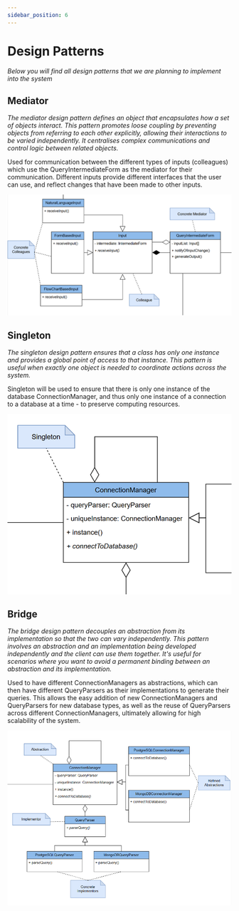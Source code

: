 ```yaml
---
sidebar_position: 6
---
```


# Design Patterns
*Below you will find all design patterns that we are planning to implement into the system*

## Mediator

*The mediator design pattern defines an object that encapsulates how a set of objects interact. This pattern promotes loose coupling by preventing objects from referring to each other explicitly, allowing their interactions to be varied independently. It centralises complex communications and control logic between related objects.*

Used for communication between the different types of inputs (colleagues) which use the QueryIntermediateForm as the mediator for their communication. Different inputs provide different interfaces that the user can use, and reflect changes that have been made to other inputs.

![QBee Mediator Design Pattern](./../../../../static/img/Version3/QBEEMediator.png)

## Singleton

*The singleton design pattern ensures that a class has only one instance and provides a global point of access to that instance. This pattern is useful when exactly one object is needed to coordinate actions across the system.*

Singleton will be used to ensure that there is only one instance of the database ConnectionManager, and thus only one instance of a connection to a database at a time - to preserve computing resources.

![QBee Singleton Design Pattern](./../../../../static/img/Version3/QBEESingleton.png)

## Bridge

*The bridge design pattern decouples an abstraction from its implementation so that the two can vary independently. This pattern involves an abstraction and an implementation being developed independently and the client can use them together. It's useful for scenarios where you want to avoid a permanent binding between an abstraction and its implementation.*

Used to have different ConnectionManagers as abstractions, which can then have different QueryParsers as their implementations to generate their queries. This allows the easy addition of new ConnectionManagers and QueryParsers for new database types, as well as the reuse of QueryParsers across different ConnectionManagers, ultimately allowing for high scalability of the system.

![QBee Bridge Design Pattern](./../../../../static/img/Version3/QBEEBridge.png)
